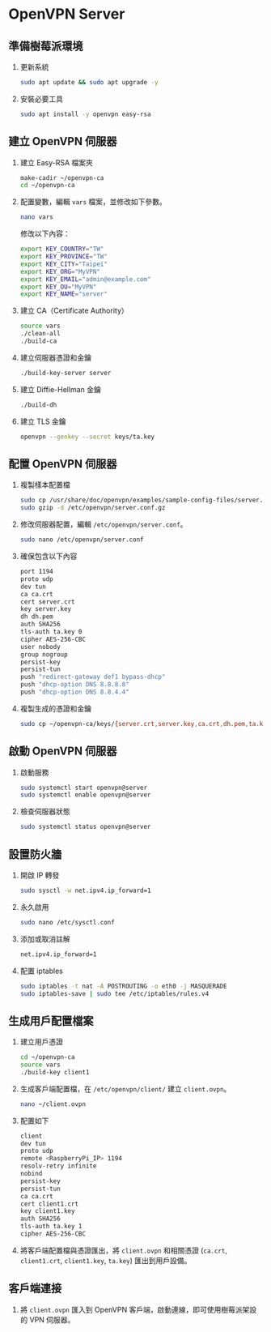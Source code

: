 # OpenVPN Server

## 準備樹莓派環境

1. 更新系統

   ```bash
   sudo apt update && sudo apt upgrade -y
   ```
2. 安裝必要工具

   ```bash
   sudo apt install -y openvpn easy-rsa
   ```

## 建立 OpenVPN 伺服器

1. 建立 Easy-RSA 檔案夾

   ```bash
   make-cadir ~/openvpn-ca
   cd ~/openvpn-ca
   ```
2. 配置變數，編輯 `vars` 檔案，並修改如下參數。

   ```bash
   nano vars
   ```

   修改以下內容：

   ```bash
   export KEY_COUNTRY="TW"
   export KEY_PROVINCE="TW"
   export KEY_CITY="Taipei"
   export KEY_ORG="MyVPN"
   export KEY_EMAIL="admin@example.com"
   export KEY_OU="MyVPN"
   export KEY_NAME="server"
   ```
3. 建立 CA（Certificate Authority）

   ```bash
   source vars
   ./clean-all
   ./build-ca
   ```
4. 建立伺服器憑證和金鑰

   ```bash
   ./build-key-server server
   ```
5. 建立 Diffie-Hellman 金鑰

   ```bash
   ./build-dh
   ```
6. 建立 TLS 金鑰

   ```bash
   openvpn --genkey --secret keys/ta.key
   ```

## 配置 OpenVPN 伺服器

1. 複製樣本配置檔

   ```bash
   sudo cp /usr/share/doc/openvpn/examples/sample-config-files/server.conf.gz /etc/openvpn/
   sudo gzip -d /etc/openvpn/server.conf.gz
   ```
2. 修改伺服器配置，編輯 `/etc/openvpn/server.conf`。

   ```bash
   sudo nano /etc/openvpn/server.conf
   ```
3. 確保包含以下內容

   ```bash
   port 1194
   proto udp
   dev tun
   ca ca.crt
   cert server.crt
   key server.key
   dh dh.pem
   auth SHA256
   tls-auth ta.key 0
   cipher AES-256-CBC
   user nobody
   group nogroup
   persist-key
   persist-tun
   push "redirect-gateway def1 bypass-dhcp"
   push "dhcp-option DNS 8.8.8.8"
   push "dhcp-option DNS 8.8.4.4"
   ```
4. 複製生成的憑證和金鑰

   ```bash
   sudo cp ~/openvpn-ca/keys/{server.crt,server.key,ca.crt,dh.pem,ta.key} /etc/openvpn/
   ```

## 啟動 OpenVPN 伺服器

1. 啟動服務

   ```bash
   sudo systemctl start openvpn@server
   sudo systemctl enable openvpn@server
   ```
2. 檢查伺服器狀態

   ```bash
   sudo systemctl status openvpn@server
   ```

## 設置防火牆

1. 開啟 IP 轉發

   ```bash
   sudo sysctl -w net.ipv4.ip_forward=1
   ```
2. 永久啟用

   ```bash
   sudo nano /etc/sysctl.conf
   ```
3. 添加或取消註解

   ```bash
   net.ipv4.ip_forward=1
   ```
4. 配置 iptables

   ```bash
   sudo iptables -t nat -A POSTROUTING -o eth0 -j MASQUERADE
   sudo iptables-save | sudo tee /etc/iptables/rules.v4
   ```

## 生成用戶配置檔案

1. 建立用戶憑證

   ```bash
   cd ~/openvpn-ca
   source vars
   ./build-key client1
   ```
2. 生成客戶端配置檔，在 `/etc/openvpn/client/` 建立 `client.ovpn`。

   ```bash
   nano ~/client.ovpn
   ```
3. 配置如下

   ```bash
   client
   dev tun
   proto udp
   remote <RaspberryPi_IP> 1194
   resolv-retry infinite
   nobind
   persist-key
   persist-tun
   ca ca.crt
   cert client1.crt
   key client1.key
   auth SHA256
   tls-auth ta.key 1
   cipher AES-256-CBC
   ```
4. 將客戶端配置檔與憑證匯出，將 `client.ovpn` 和相關憑證 (`ca.crt`, `client1.crt`, `client1.key`, `ta.key`) 匯出到用戶設備。

## 客戶端連接

1. 將 `client.ovpn` 匯入到 OpenVPN 客戶端，啟動連線，即可使用樹莓派架設的 VPN 伺服器。
